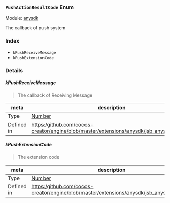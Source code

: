 ### `PushActionResultCode` Enum



Module: [anysdk](../modules/anysdk.md)


The callback of push system


### Index
  - `kPushReceiveMessage`
  - `kPushExtensionCode`

### Details


##### kPushReceiveMessage

> The callback of Receiving Message

| meta | description |
|------|-------------|
| Type | <a href="https://developer.mozilla.org/en/JavaScript/Reference/Global_Objects/Number" class="crosslink external" target="_blank">Number</a> |
| Defined in | [https:/github.com/cocos-creator/engine/blob/master/extensions/anysdk/jsb_anysdk.js:2679](https:/github.com/cocos-creator/engine/blob/master/extensions/anysdk/jsb_anysdk.js#L2679) |



##### kPushExtensionCode

> The extension code

| meta | description |
|------|-------------|
| Type | <a href="https://developer.mozilla.org/en/JavaScript/Reference/Global_Objects/Number" class="crosslink external" target="_blank">Number</a> |
| Defined in | [https:/github.com/cocos-creator/engine/blob/master/extensions/anysdk/jsb_anysdk.js:2686](https:/github.com/cocos-creator/engine/blob/master/extensions/anysdk/jsb_anysdk.js#L2686) |


